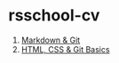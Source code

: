 # rsschool-cv

1. [Markdown & Git](https://seginel.github.io/rsschool-cv/cv)
2. [HTML, CSS & Git Basics](https://seginel.github.io/rsschool-cv/)
